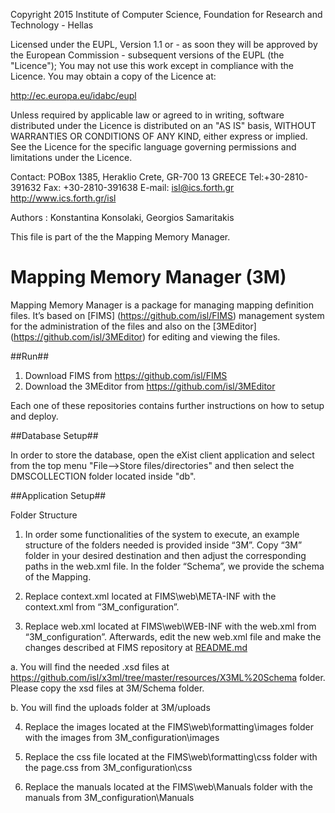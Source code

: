 
Copyright 2015 Institute of Computer Science,
Foundation for Research and Technology - Hellas

Licensed under the EUPL, Version 1.1 or - as soon they will be approved
by the European Commission - subsequent versions of the EUPL (the "Licence");
You may not use this work except in compliance with the Licence.
You may obtain a copy of the Licence at:

http://ec.europa.eu/idabc/eupl

Unless required by applicable law or agreed to in writing, software distributed
under the Licence is distributed on an "AS IS" basis,
WITHOUT WARRANTIES OR CONDITIONS OF ANY KIND, either express or implied.
See the Licence for the specific language governing permissions and limitations
under the Licence.

Contact:  POBox 1385, Heraklio Crete, GR-700 13 GREECE
Tel:+30-2810-391632
Fax: +30-2810-391638
E-mail: isl@ics.forth.gr
http://www.ics.forth.gr/isl

Authors : Konstantina Konsolaki, Georgios Samaritakis

This file is part of the the Mapping Memory Manager.

 

Mapping Memory Manager (3M)
====

Mapping Memory Manager is a package for managing mapping definition files. 
It’s based on [FIMS] (https://github.com/isl/FIMS) management system for the administration of the files and also on the 
[3MEditor] (https://github.com/isl/3MEditor) for editing and viewing the files. 

##Run##
1.	Download FIMS from https://github.com/isl/FIMS
2.	Download the 3MEditor from https://github.com/isl/3MEditor

Each one of these repositories contains further instructions on how to setup and deploy.

##Database Setup##

In order to store the database, open the eXist client application and select from the top menu "File-->Store files/directories" and then select
the DMSCOLLECTION folder located inside "db". 

##Application Setup##

Folder Structure

1.	In order some functionalities of the system to execute, an example structure of the folders needed is provided inside “3M”. 
Copy “3M” folder in your desired destination and then adjust the corresponding paths in the web.xml file. In the folder “Schema”, we provide
the schema of the Mapping.

2.	Replace context.xml located at FIMS\web\META-INF with the context.xml from “3M_configuration”.

3.	Replace web.xml located at FIMS\web\WEB-INF with the web.xml from “3M_configuration”.  Afterwards, edit the new web.xml file and make the 
changes described at FIMS repository at [README.md](https://github.com/isl/FIMS/blob/master/README.md)

a.	You will find the needed .xsd files at https://github.com/isl/x3ml/tree/master/resources/X3ML%20Schema folder. Please copy the xsd files at
    3M/Schema folder.
	
b.	You will find the uploads folder at 3M/uploads

4.	Replace the images located at the FIMS\web\formatting\images folder with the images from 3M_configuration\images

5.	Replace the css file located at the FIMS\web\formatting\css folder with the page.css from 3M_configuration\css

6.	Replace the manuals located at the FIMS\web\Manuals folder with the manuals from 3M_configuration\Manuals






